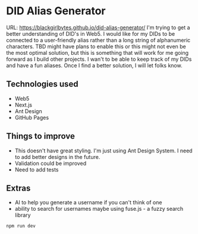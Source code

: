 # DID Alias Generator
URL: https://blackgirlbytes.github.io/did-alias-generator/
I'm trying to get a better understanding of DID's in Web5. I would like for my DIDs to be connected to a user-friendly alias rather than a long string of alphanumeric characters. TBD might have plans to enable this or this might not even be the most optimal solution, but this is something that will work for me going forward as I build other projects. I wan't to be able to keep track of my DIDs and have a fun aliases. Once I find a better solution, I will let folks know. 
## Technologies used
- Web5
- Next.js
- Ant Design
- GitHub Pages
## Things to improve
- This doesn't have great styling. I'm just using Ant Design System. I need to add better designs in the future.
- Validation could be improved
- Need to add tests
## Extras
-  AI to help you generate a username if you can't think of one
- ability to search for usernames maybe using fuse.js - a fuzzy search library
```
npm run dev
```
